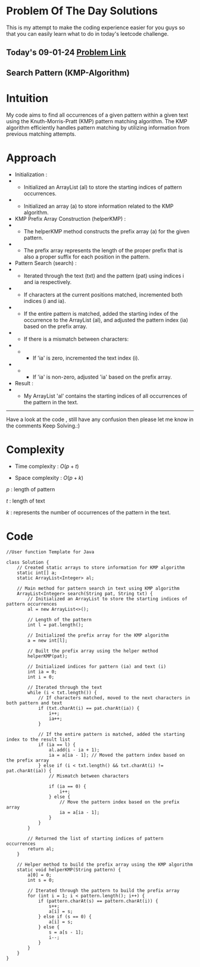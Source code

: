 # Problem Of The Day Solutions

This is my attempt to make the coding experience easier for you guys so that you can easily learn what to do in today's leetcode challenge.

## Today's 09-01-24 [Problem Link](https://www.geeksforgeeks.org/problems/search-pattern0205/1)
## Search Pattern (KMP-Algorithm)

# Intuition
<!-- Describe your first thoughts on how to solve this problem. -->
My code aims to find all occurrences of a given pattern within a given text using the Knuth-Morris-Pratt (KMP) pattern matching algorithm. The KMP algorithm efficiently handles pattern matching by utilizing information from previous matching attempts.

# Approach
<!-- Describe your approach to solving the problem. -->
- Initialization :
- - Initialized an ArrayList (al) to store the starting indices of pattern occurrences.
- - Initialized an array (a) to store information related to the KMP algorithm.
- KMP Prefix Array Construction (helperKMP) :
- - The helperKMP method constructs the prefix array (a) for the given pattern.
- - The prefix array represents the length of the proper prefix that is also a proper suffix for each position in the pattern.
- Pattern Search (search) :
- - Iterated through the text (txt) and the pattern (pat) using indices i and ia respectively.
- - If characters at the current positions matched, incremented both indices (i and ia).
- - If the entire pattern is matched, added the starting index of the occurrence to the ArrayList (al), and adjusted the pattern index (ia) based on the prefix array.
- - If there is a mismatch between characters:
- - - If 'ia' is zero, incremented the text index (i).
- - - If 'ia' is non-zero, adjusted 'ia' based on the prefix array.
- Result :
- - My ArrayList 'al' contains the starting indices of all occurrences of the pattern in the text. 

---
Have a look at the code , still have any confusion then please let me know in the comments
Keep Solving.:)

# Complexity
- Time complexity : $O(p+t)$
<!-- Add your time complexity here, e.g. $$O(n)$$ -->
 
- Space complexity : $O(p+k)$
<!-- Add your space complexity here, e.g. $$O(n)$$ -->

$p$ : length of pattern  

$t$ : length of text 

$k$ : represents the number of occurrences of the pattern in the text.

# Code
```
//User function Template for Java

class Solution {
    // Created static arrays to store information for KMP algorithm
    static int[] a;
    static ArrayList<Integer> al;

    // Main method for pattern search in text using KMP algorithm
    ArrayList<Integer> search(String pat, String txt) {
        // Initialized an ArrayList to store the starting indices of pattern occurrences
        al = new ArrayList<>();

        // Length of the pattern
        int l = pat.length();

        // Initialized the prefix array for the KMP algorithm
        a = new int[l];

        // Built the prefix array using the helper method
        helperKMP(pat);

        // Initialized indices for pattern (ia) and text (i)
        int ia = 0;
        int i = 0;

        // Iterated through the text
        while (i < txt.length()) {
            // If characters matched, moved to the next characters in both pattern and text
            if (txt.charAt(i) == pat.charAt(ia)) {
                i++;
                ia++;
            }

            // If the entire pattern is matched, added the starting index to the result list
            if (ia == l) {
                al.add(i - ia + 1);
                ia = a[ia - 1]; // Moved the pattern index based on the prefix array
            } else if (i < txt.length() && txt.charAt(i) != pat.charAt(ia)) {
                // Mismatch between characters

                if (ia == 0) {
                    i++;
                } else {
                    // Move the pattern index based on the prefix array
                    ia = a[ia - 1];
                }
            }
        }

        // Returned the list of starting indices of pattern occurrences
        return al;
    }

    // Helper method to build the prefix array using the KMP algorithm
    static void helperKMP(String pattern) {
        a[0] = 0;
        int s = 0;

        // Iterated through the pattern to build the prefix array
        for (int i = 1; i < pattern.length(); i++) {
            if (pattern.charAt(s) == pattern.charAt(i)) {
                s++;
                a[i] = s;
            } else if (s == 0) {
                a[i] = s;
            } else {
                s = a[s - 1];
                i--;
            }
        }
    }
}

```

